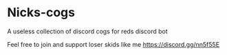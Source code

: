 # Nicks-cogs
A useless collection of discord cogs for reds discord bot

Feel free to join and support loser skids like me https://discord.gg/nn5f55E
